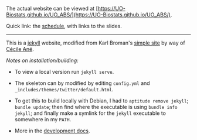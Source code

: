 

The actual website can be viewed at [https://UO-Biostats.github.io/UO_ABS/](https://UO-Biostats.github.io/UO_ABS/).

Quick link: the [schedule](https://UO-Biostats.github.io/UO_ABS/schedule.html), with links to the slides.


--------------------


This is a [jekyll](https://jekyllrb.com) website,
modified from Karl Broman's [simple site](http://github.com/kbroman/simple_site)
by way of [Cécile Ané](http://cecileane.github.io/computingtools/).


*Notes on installation/building:*

- To view a local version run `jekyll serve`.

- The skeleton can by modified by editing `config.yml` and `_includes/themes/twitter/default.html`.

- To get this to build locally with Debian, I had to `aptitude remove jekyll`; `bundle update`; 
    then find where the executable is using `bundle info jekyll`; 
    and finally make a symlink for the `jekyll` executable to somewhere in my `PATH`.

- More in the [development docs](https://UO-Biostats.github.com/pages/development.html).
